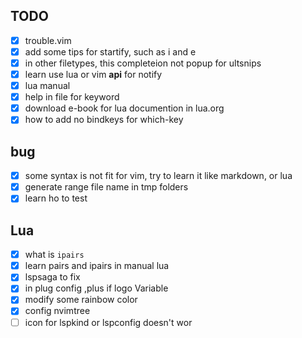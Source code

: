 ## TODO

- [X] trouble.vim
- [X] add some tips for startify, such as i and e
- [X] in other filetypes, this completeion not popup for ultsnips
- [X] learn use lua or vim **api** for notify
- [X] lua manual
- [X] help in file for keyword
- [X] download e-book for lua documention in lua.org
- [X] how to add no bindkeys for which-key

## bug
- [X] some syntax is not fit for vim, try to learn it like markdown, or lua
- [X] generate range file name in tmp folders
- [X] learn ho to test

## Lua
- [X] what is `ipairs`
- [X] learn pairs and ipairs in manual lua
- [X] lspsaga to fix
- [X] in plug config ,plus if logo Variable
- [X] modify some rainbow color
- [X] config nvimtree
- [ ] icon for lspkind or lspconfig doesn't wor

